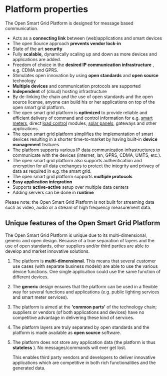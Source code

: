 <!--
SPDX-FileCopyrightText: Contributors to the GXF project

SPDX-License-Identifier: Apache-2.0
-->

# Platform properties

The Open Smart Grid Platform is designed for message based communication.

* Acts as a **connecting link** between \(web\)applications and smart devices
* The open Source approach **prevents vendor lock-in** 
* State of the art **security** 
* Fully **scalable,** dynamically scaling up and down as more devices and applications are added.
* Freedom of choice in the **desired IP communication infrastructure** , e.g. CDMA and GPRS.
* Stimulates open innovation by using **open standards** and **open source** technology
* **Multiple devices** and communication protocols are supported
* **Independent** of \(cloud\) hosting infrastructure
* By de-linking the chain and the use of open standards and the open source license, anyone can build his or her applications on top of the open smart grid platform.
* The open smart grid platform is **optimized** to provide reliable and efficient delivery of command and control information for e.g. [smart meters](http://en.wikipedia.org/wiki/Smart_meter), direct [load control](http://en.wikipedia.org/wiki/Load_control) modules, [solar panels](http://en.wikipedia.org/wiki/Solar_panels), gateways and other applications.
* The open smart grid platform simplifies the implementation of smart devices resulting in a shorter time-to-market by having built-in **device management** features
* The platform supports various IP data communication infrastructures to communicate with the devices \(internet, lan, GPRS, CDMA, UMTS, etc.\).
* The open smart grid platform also supports authentication and encryption for all data exchanges to protect the integrity and privacy of data as required in e.g. the smart grid.
* The open smart grid platform supports **multiple protocols**
* **Easy application integration**
* Supports **active-active** setup over multiple data centers
* Adding servers can be done in **runtime**

Please note: the Open Smart Grid Platform is not built for streaming data such as video, audio or a stream of high frequency measurement data.

## Unique features of the Open Smart Grid Platform

The Open Smart Grid Platform is unique due to its multi-dimensional, generic and open design. Because of a true separation of layers and the use of open standards, other suppliers and/or third parties are able to develop and market innovative solutions.

1. The platform is **multi-dimensional**. This means that several customer use cases \(with separate business models\) are able to use the various device functions. One single application could use the same function of different devices. 
2. The **generic** design ensures that the platform can be used in a flexible way for several functions and applications \(e.g. public lighting services and smart meter services\).
3. The platform is aimed at the **'common parts'** of the technology chain; suppliers or vendors \(of both applications and devices\) have no competitive advantage in delivering these kind of services.
4. The platform layers are truly separated by open standards and the platform is made available as **open source** software.
5. The platform does not store any application data \(the platform is thus **stateless** \). No messages/commands will ever get lost.

   This enables third party vendors and developers to deliver innovative applications which are competitive in both rich functionalities and the generated data.

